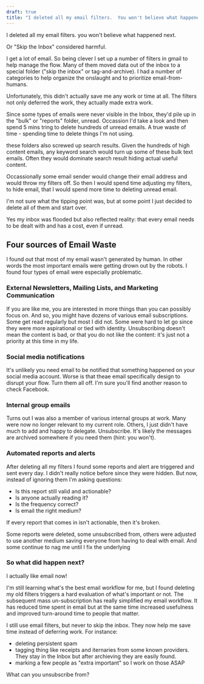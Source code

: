 ```yaml
---
draft: true
title: "I deleted all my email filters.  You won't believe what happened next."
---
```


I deleted all my email filters.  you won't believe what happened next.

Or "Skip the Inbox" considered harmful.

I get a lot of email.  So being clever I set up a number of filters in gmail to help manage the flow.  Many of them moved data out of the inbox to a special folder ("skip the inbox" or tag-and-archive).   I had a number of categories to help organize the onslaught and to prioritize email-from-humans.

Unfortunately, this didn't actually save me any work or time at all.  The filters not only deferred the work, they actually made extra work.

Since some types of emails were never visible in the Inbox, they'd pile up in the "bulk" or "reports" folder, unread.   Occassion I'd take a look and then spend 5 mins tring to delete hundreds of unread emails.   A true waste of time - spending time to delete things I'm not using.

 these folders also screwed up search results.  Given  the hundreds of high content emails, any keyword search would turn up some of these bulk text emails.   Often they would dominate search result hiding actual useful content.

Occassionally some email sender would change their email address and would throw my filters off.  So then I would spend time adjusting my filters, to hide email,  that I would spend more time to deleting unread email.


I'm not sure what the tipping point was, but at some point I just decided to delete all of them and start over.

Yes my inbox was flooded but also reflected reality: that every email needs to be dealt with and has a cost, even if unread.



## Four sources of Email Waste

I found out that most of my email wasn't generated by human.  In other words the most important emails were getting drown out by the robots.   I found four types of email were especially problematic.

### External Newsletters, Mailing Lists, and Marketing Communication

If you are like me, you are interested in more things than you can possibly focus on.  And so, you might have dozens of various email subscriptions.  Some get read regularly but most I did not.  Some were hard to let go since they were more aspirational or tied with identity.  Unsubscribing doesn't mean the content is bad, or that you do not like the content: it's just not a priority at this time in my life.

### Social media notifications

It's unlikely you need email to be notified that something happened on your social media account. Worse is that theae email specifically design to disrupt your flow.  Turn them all off.  I'm sure you'll find another reason to check Facebook.

### Internal group emails

Turns out I was also a member of various internal groups at work.  Many were now no longer relevant to my current role.  Others, I just didn't have much to add and happy to delegate. Unsubscribe.  It's likely the messages are archived somewhere if you need them (hint: you won't).

### Automated reports and alerts

After deleting all my filters I found some reports and alert are triggered and sent every day.  I didn't really notice before since they were hidden.  But now, instead of ignoring them I'm asking questions:

* Is this report still valid and actionable?
* Is anyone actually reading it?
* Is the frequency correct?
* Is email the right medium?

If every report that comes in isn't actionable, then it's broken.

Some reports were deleted, some unsubscribed from, others were adjusted to use another medium saving everyone from having to deal with email.  And some continue to nag me until I fix the underlying 

### So what did happen next?

I actually like email now!

I'm still learning what's the best email workflow for me, but I found deleting my old filters triggers a hard evaluation of what's important or not.  The subsequent mass un-subscription has really simplified my email workflow.  It has reduced time spent in email but at the same time increased usefulness and improved turn-around time to people that matter.

I still use email filters, but never to skip the inbox.  They now help me save time instead of deferring work.  For instance:

* deleting persistent spam
* tagging thing like receipts and iternaries from some known providers.  They stay in the Inbox but after archieving they are easily found.
* marking a few people as "extra important" so I work on those ASAP

What can you unsubscribe from?